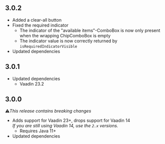 ## 3.0.2

* Added a clear-all button
* Fixed the required indicator
  * The indicator of the "available items"-ComboBox is now only present when the wrapping ChipComboBox is empty
  * The indicator value is now correctly returned by ``isRequiredIndicatorVisible``
* Updated dependencies

## 3.0.1

* Updated dependencies
  * Vaadin 23.2

## 3.0.0

⚠️<i>This release contains breaking changes</i>

* Adds support for Vaadin 23+, drops support for Vaadin 14<br/>
  <i>If you are still using Vaadin 14, use the ``2.x`` versions.</i>
  * Requires Java 11+
* Updated dependencies

